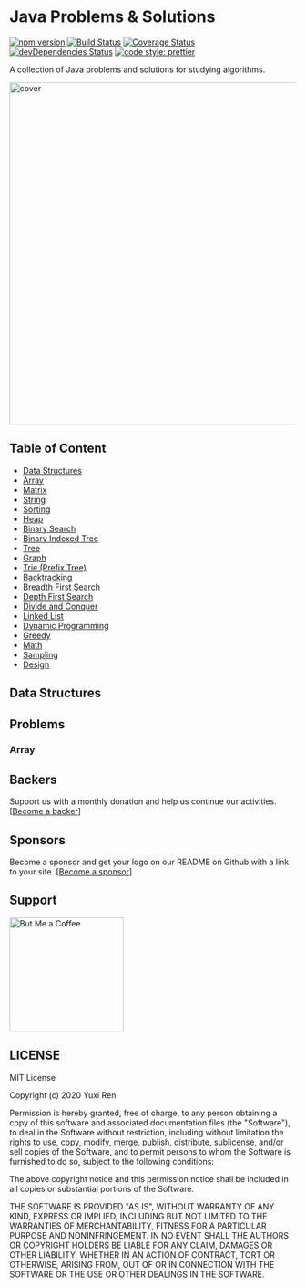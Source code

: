 # Java Problems & Solutions

[![npm version](https://badge.fury.io/js/javascript-problems-and-solutions.svg)](https://badge.fury.io/js/javascript-problems-and-solutions)
[![Build Status](https://travis-ci.org/jeantimex/javascript-problems-and-solutions.svg?branch=master)](https://travis-ci.org/jeantimex/javascript-problems-and-solutions)
[![Coverage Status](https://coveralls.io/repos/github/jeantimex/javascript-problems-and-solutions/badge.svg?branch=code-coverage)](https://coveralls.io/github/jeantimex/javascript-problems-and-solutions?branch=code-coverage)
[![devDependencies Status](https://david-dm.org/jeantimex/javascript-problems-and-solutions/dev-status.svg)](https://david-dm.org/jeantimex/javascript-problems-and-solutions?type=dev)
[![code style: prettier](https://img.shields.io/badge/code_style-prettier-ff69b4.svg)](https://github.com/prettier/prettier)

A collection of Java problems and solutions for studying algorithms.

<!-- markdownlint-disable MD033 -->
<img alt="cover" src="https://user-images.githubusercontent.com/565300/33303581-c55a1280-d3b8-11e7-8e78-6879731416f1.png" width="600" />

## Table of Content
- [Data Structures](#data-structures)
- [Array](#array)
- [Matrix](#matrix)
- [String](#string)
- [Sorting](#sorting)
- [Heap](#heap)
- [Binary Search](#binary-search)
- [Binary Indexed Tree](#binary-indexed-tree)
- [Tree](#tree)
- [Graph](#graph)
- [Trie (Prefix Tree)](#trie-prefix-tree)
- [Backtracking](#backtracking)
- [Breadth First Search](#breadth-first-search)
- [Depth First Search](#depth-first-search)
- [Divide and Conquer](#divide-and-conquer)
- [Linked List](#linked-list)
- [Dynamic Programming](#dynamic-programming)
- [Greedy](#greedy)
- [Math](#math)
- [Sampling](#sampling)
- [Design](#design)

## Data Structures

## Problems

### Array
<!---
- [Two Sum](src/array/two-sum.js)
- [Three Sum](src/array/three-sum.js)
- [Median of Two Sorted Arrays](src/array/median-of-two-sorted-arrays.js)
- [Largest Rectangle in Histogram](src/array/largest-rectangle-in-histogram.js)
- [Plus One](src/array/plus-one.js)
- [Trapping Rain Water](src/array/trapping-rain-water)
- [Merge Intervals](src/array/merge-intervals.js)
- [Spiral Matrix](src/array/spiral-matrix.js)
- [Summary Ranges](src/array/summary-ranges.js)
- [Find All Numbers Disappeared in an Array](src/array/find-all-numbers-disappeared-in-an-array.js)
- [Game of Life](src/array/game-of-life.js)
- [Next Permutation](src/array/next-permutation.js)
- [Find Peak Element](src/array/find-peak-element.js)
- [Wiggle Sort](src/array/wiggle-sort.js)
- [Wiggle Sort II](src/array/wiggle-sort-ii.js)
- [Valid Triangle Number](src/array/valid-triangle-number.js)
- [Find Anagram Mappings](src/array/find-anagram-mappings.js)
- [K Empty Slots](src/array/k-empty-slots.js)
- [Flatten Nested List Iterator](src/array/flatten-nested-list-iterator.js)
- [Daily Temperatures](src/array/daily-temperatures.js)
- [Sliding Window Maximum](src/array/sliding-window-maximum.js)
- [Subarray Sum Equals K](src/array/subarray-sum-equals-k.js)
- [Subarray Product Less Than K](src/array/subarray-product-less-than-k.js)
- [Maximum Product of Three Numbers](src/array/maximum-product-of-three-numbers.js)
- [Maximum Product of Word Lengths](src/array/maximum-product-of-word-lengths.js)
- [Kth Largest Element in an Array](src/array/kth-largest-element-in-an-array.js)
- [Insert Interval](src/array/insert-interval.js)
- [Toeplitz Matrix](src/array/toeplitz-matrix.js)
- [Max Consecutive Ones](src/array/max-consecutive-ones.js)
- [Max Consecutive Ones II](src/array/max-consecutive-ones-ii.js)
- [Flippling an Image](src/array/flipping-an-image.js)
- [Number of Boomerangs](src/array/number-of-boomerangs.js)
- [Beautiful Arrangement II](src/array/beautiful-arrangement-ii.js)
- [Non-decreasing Array](src/array/non-decreasing-array.js)
- [Largest Number At Least Twice of Others](src/array/largest-number-at-least-twice-of-others.js)
- [Maximize Distance to Closest Person](src/array/maximize-distance-to-closest-person.js)
- [Positions of Large Groups](src/array/positions-of-large-groups.js)
- [Maximum Average Subarray I](src/array/maximum-average-subarray-i.js)
- [Shortest Unsorted Continuous Subarray](src/array/shortest-unsorted-continuous-subarray.js)
- [Relative Ranks](src/array/relative-ranks.js)
- [Sentence Similarity](src/array/sentence-similarity.js)
- [Sentence Similarity II](src/array/sentence-similarity-ii.js)
- [Magic Squares In Grid](src/array/magic-squares-in-grid.js)
- [Range Addition](src/array/range-addition.js)
- [Increasing Triplet Subsequence](src/array/increasing-triplet-subsequence.js)
- [Valid Tic-Tac-Toe State](src/array/valid-tic-tac-toe-state.js)
- [Maximum Size Subarray Sum Equals k](src/array/maximum-size-subarray-sum-equals-k.js)
- [Longest Mountain in Array](src/array/longest-mountain-in-array.js)
- [Continuous Subarray Sum](src/array/continuous-subarray-sum.js)
- [Contiguous Array](src/array/contiguous-array.js)
- [Merge Sorted Array](src/array/merge-sorted-array.js)
- [Product of Array Except Self](src/array/product-of-array-except-self.js)
- [Missing Number](src/array/missing-number.js)
- [Maximum Sum Subarray](src/array/maximum-subarray.js)
- [Maximum Product Subarray](src/array/maximum-product-subarray.js)
- [Evaluate Reverse Polish Notation](src/array/evaluate-reverse-polish-notation.js)
- [Shortest Word Distance](src/array/shortest-word-distance.js)
- [Shortest Word Distance II](src/design/shortest-word-distance-ii.js)
- [Shortest Word Distance III](src/array/shortest-word-distance-iii.js)
- [Sort Colors](src/array/sort-colors.js)
- [Find the Celebrity](src/array/find-the-celebrity.js)
- [Can Place Flowers](src/array/can-place-flowers.js)
- [K-diff Pairs in an Array](src/array/k-diff-pairs-in-an-array.js)
- [Container With Most Water](src/array/container-with-most-water.js)
- [First Missing Positive](src/array/first-missing-positive.js)
- [Missing Ranges](src/array/missing-ranges.js)
- [Majority Elements](src/array/majority-element.js)
- [Find All Duplicates in an Array](src/array/find-all-duplicates-in-an-array.js)
- [Third Maximum Number](src/array/third-maximum-number.js)
- [Split Array with Equal Sum](src/array/split-array-with-equal-sum.js)
- [Maximum Swap](src/array/maximum-swap.js)
- [Candy Crush](src/array/candy-crush.js)
- [Pascal's Triangle](src/array/pascals-triangle.js)
- [Pascal's Triangle II](src/array/pascals-triangle-ii.js)
- [Contains Duplicate II](src/array/contains-duplicate-ii.js)
- [Contains Duplicate III](src/array/contains-duplicate-iii.js)
- [H-Index](src/array/h-index.js)
- [H-Index II](src/array/h-index-ii.js)
- [Pour Water](src/array/pour_water.js)
- [Sort a stack using a temporary stack](src/array/sort-a-stack-using-a-temporary-stack.js)
--->


## Backers

Support us with a monthly donation and help us continue our activities. [[Become a backer](https://opencollective.com/java-problems-and-solutions#backer)]

## Sponsors

Become a sponsor and get your logo on our README on Github with a link to your site. [[Become a sponsor](https://opencollective.com/java-problems-and-solutions#sponsor)]

## Support

<!-- markdownlint-disable MD033 -->
<a href="paypal.me/ritayuxi/3">
  <img alt="But Me a Coffee" src="https://az743702.vo.msecnd.net/cdn/kofi4.png?v=0" width="200" />
</a>

## LICENSE

MIT License

Copyright (c) 2020 Yuxi Ren

Permission is hereby granted, free of charge, to any person obtaining a copy
of this software and associated documentation files (the "Software"), to deal
in the Software without restriction, including without limitation the rights
to use, copy, modify, merge, publish, distribute, sublicense, and/or sell
copies of the Software, and to permit persons to whom the Software is
furnished to do so, subject to the following conditions:

The above copyright notice and this permission notice shall be included in all
copies or substantial portions of the Software.

THE SOFTWARE IS PROVIDED "AS IS", WITHOUT WARRANTY OF ANY KIND, EXPRESS OR
IMPLIED, INCLUDING BUT NOT LIMITED TO THE WARRANTIES OF MERCHANTABILITY,
FITNESS FOR A PARTICULAR PURPOSE AND NONINFRINGEMENT. IN NO EVENT SHALL THE
AUTHORS OR COPYRIGHT HOLDERS BE LIABLE FOR ANY CLAIM, DAMAGES OR OTHER
LIABILITY, WHETHER IN AN ACTION OF CONTRACT, TORT OR OTHERWISE, ARISING FROM,
OUT OF OR IN CONNECTION WITH THE SOFTWARE OR THE USE OR OTHER DEALINGS IN THE
SOFTWARE.

